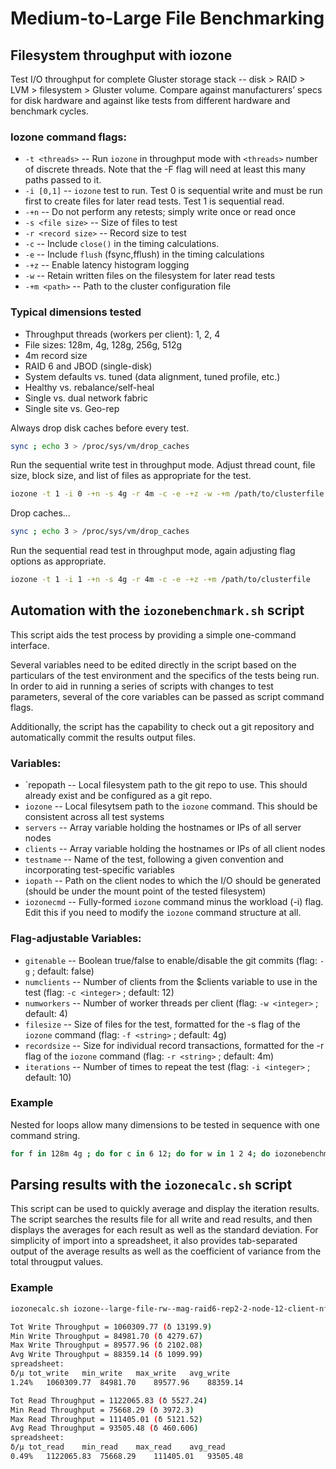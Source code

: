 # Medium-to-Large File Benchmarking

## Filesystem throughput with iozone
Test I/O throughput for complete Gluster storage stack -- disk > RAID > LVM > filesystem > Gluster volume. Compare against manufacturers’ specs for disk hardware and against like tests from different hardware and benchmark cycles.


### Iozone command flags:
* `-t <threads>` -- Run `iozone` in throughput mode with `<threads>` number of discrete threads. Note that the -F flag will need at least this many paths passed to it.
* `-i [0,1]` -- `iozone` test to run. Test 0 is sequential write and must be run first to create files for later read tests. Test 1 is sequential read.
* `-+n` -- Do not perform any retests; simply write once or read once
* `-s <file size>` -- Size of files to test
* `-r <record size>` -- Record size to test
* `-c` -- Include `close()` in the timing calculations.
* `-e` -- Include `flush` (fsync,fflush) in the timing calculations
* `-+z` -- Enable latency histogram logging
* `-w` -- Retain written files on the filesystem for later read tests
* `-+m <path>` -- Path to the cluster configuration file

### Typical dimensions tested
* Throughput threads (workers per client): 1, 2, 4
* File sizes: 128m, 4g, 128g, 256g, 512g
* 4m record size
* RAID 6 and JBOD (single-disk)
* System defaults vs. tuned (data alignment, tuned profile, etc.)
* Healthy vs. rebalance/self-heal
* Single vs. dual network fabric
* Single site vs. Geo-rep

Always drop disk caches before every test.
```bash
sync ; echo 3 > /proc/sys/vm/drop_caches
```

Run the sequential write test in throughput mode. Adjust thread count, file size, block size, and list of files as appropriate for the test. 
```bash
iozone -t 1 -i 0 -+n -s 4g -r 4m -c -e -+z -w -+m /path/to/clusterfile
```

Drop caches…
```bash
sync ; echo 3 > /proc/sys/vm/drop_caches
```

Run the sequential read test in throughput mode, again adjusting flag options as appropriate.
```bash
iozone -t 1 -i 1 -+n -s 4g -r 4m -c -e -+z -+m /path/to/clusterfile
```

## Automation with the `iozonebenchmark.sh` script
This script aids the test process by providing a simple one-command interface.

Several variables need to be edited directly in the script based on the particulars of the test environment and the specifics of the tests being run. In order to aid in running  a series of scripts with changes to test parameters, several of the core variables can be passed as script command flags.

Additionally, the script has the capability to check out a git repository and automatically commit the results output files.

### Variables:
* `repopath -- Local filesystem path to the git repo to use. This should already exist and be configured as a git repo.
* `iozone` -- Local filesytsem path to the `iozone` command. This should be consistent across all test systems
* `servers` -- Array variable holding the hostnames or IPs of all server nodes
* `clients` -- Array variable holding the hostnames or IPs of all client nodes
* `testname` -- Name of the test, following a given convention and incorporating test-specific variables
* `iopath` -- Path on the client nodes to which the I/O should be generated (should be under the mount point of the tested filesystem)
* `iozonecmd` -- Fully-formed `iozone` command minus the workload (-i) flag. Edit this if you need to modify the `iozone` command structure at all.

### Flag-adjustable Variables:
* `gitenable` -- Boolean true/false to enable/disable the git commits (flag: `-g` ; default: false)
* `numclients` -- Number of clients from the $clients variable to use in the test (flag: `-c <integer>` ; default: 12)
* `numworkers` -- Number of worker threads per client (flag: `-w <integer>` ; default: 4)
* `filesize` -- Size of files for the test, formatted for the -s flag of the `iozone` command (flag: `-f <string>` ; default: 4g)
* `recordsize` -- Size for individual record transactions, formatted for the -r flag of the `iozone` command (flag: `-r <string>` ; default: 4m)
* `iterations` -- Number of times to repeat the test (flag: `-i <integer>` ; default: 10)

### Example
Nested for loops allow many dimensions to be tested in sequence with one command string.
```bash
for f in 128m 4g ; do for c in 6 12; do for w in 1 2 4; do iozonebenchmark.sh -g -c $c -w $w -f $f -r 4m -i 10; done; done; done
```

## Parsing results with the `iozonecalc.sh` script
This script can be used to quickly average and display the iteration results. The script searches the results file for all write and read results, and then displays the averages for each result as well as the standard deviation. For simplicity of import into a spreadsheet, it also provides tab-separated output of the average results as well as the coefficient of variance from the total througput values.

### Example
```bash
iozonecalc.sh iozone--large-file-rw--mag-raid6-rep2-2-node-12-client-nfs-12-worker-2016-09-06-11-17-30.results

Tot Write Throughput = 1060309.77 (δ 13199.9)
Min Write Throughput = 84981.70 (δ 4279.67)
Max Write Throughput = 89577.96 (δ 2102.08)
Avg Write Throughput = 88359.14 (δ 1099.99)
spreadsheet:
δ/µ	tot_write	min_write	max_write	avg_write
1.24%	1060309.77	84981.70	89577.96	88359.14

Tot Read Throughput = 1122065.83 (δ 5527.24)
Min Read Throughput = 75668.29 (δ 3972.3)
Max Read Throughput = 111405.01 (δ 5121.52)
Avg Read Throughput = 93505.48 (δ 460.606)
spreadsheet:
δ/µ	tot_read	min_read	max_read	avg_read
0.49%	1122065.83	75668.29	111405.01	93505.48
```
